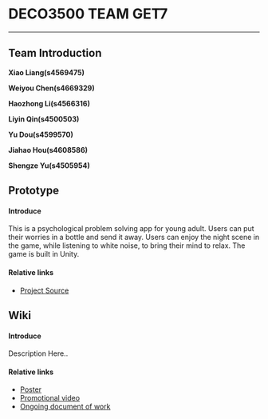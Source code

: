 # DECO3500 TEAM GET7
***

## Team Introduction

**Xiao Liang(s4569475)** 

**Weiyou Chen(s4669329)** 

**Haozhong Li(s4566316)** 

**Liyin Qin(s4500503)** 

**Yu Dou(s4599570)** 

**Jiahao Hou(s4608586)** 

**Shengze Yu(s4505954)** 


## Prototype
#### Introduce
This is a psychological problem solving app for young adult. Users can put their worries in a bottle and send it away. Users can enjoy the night scene in the game, while listening to white noise, to bring their mind to relax. The game is built in Unity.
#### Relative links
* [Project Source](https://github.com/zmxxb/Get7/tree/main/app)


## Wiki
#### Introduce
Description Here..
#### Relative links
* [Poster](https://github.com/deco3500-2018/TheFakeNewsOrganisation/wiki/Design-Process)
* [Promotional video](https://www.youtube.com/watch?v=D9lP0yiVYow)
* [Ongoing document of work](https://github.com/deco3500-2018/TheFakeNewsOrganisation/wiki/Design-Process)


